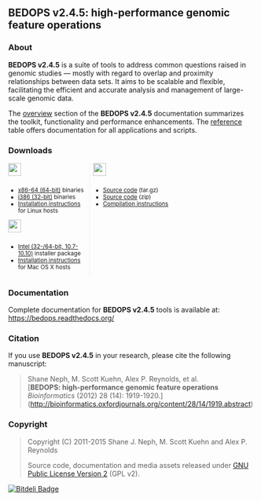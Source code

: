 ## BEDOPS v2.4.5: high-performance genomic feature operations ##

<!-- <img src="http://bedops.readthedocs.org/en/latest/_static/logo_with_label_v2.png" align="right" style="max-width:33%" /> -->

### About ###

**BEDOPS v2.4.5** is a suite of tools to address common questions raised in genomic studies — mostly with regard to overlap and proximity relationships between data sets. It aims to be scalable and flexible, facilitating the efficient and accurate analysis and management of large-scale genomic data. 

The <a href="https://bedops.readthedocs.org/en/latest/content/overview.html#overview">overview</a> section of the **BEDOPS v2.4.5** documentation summarizes the toolkit, functionality and performance enhancements. The <a href="https://bedops.readthedocs.org/en/latest/index.html#reference">reference</a> table offers documentation for all applications and scripts.

### Downloads ###

<div class="index_cols" style="-webkit-column-count: 3; -moz-column-count: 3; column-count: 3; -webkit-column-rule: 1px dotted #e0e0e0; -moz-column-rule: 1px dotted #e0e0e0; column-rule: 1px dotted #e0e0e0;">
   <div class="col_element" style="display: inline-block;">
      <img src="https://bedops.readthedocs.org/en/latest/_images/linux_v2.png" style="height:26px !important; width: auto !important; margin-bottom:10px;">
      <ul style="list-style-type:square; font-size:smaller; margin-left:0; margin-right:0px; padding-right:0px; padding-left:20px;">
         <li><a href="https://github.com/bedops/bedops/releases/download/v2.4.5/bedops_linux_x86_64-v2.4.5.tar.bz2">x86-64 (64-bit)</a> binaries</li>
         <li><a href="https://github.com/bedops/bedops/releases/download/v2.4.5/bedops_linux_i386-v2.4.5.tar.bz2">i386 (32-bit)</a> binaries</li>
         <li><a href="http://bedops.readthedocs.org/en/latest/content/installation.html#linux">Installation instructions</a> for Linux hosts</li>
      </ul>
   </div>
   <div class="col_element" style="display: inline-block;">
      <img src="https://bedops.readthedocs.org/en/latest/_images/macosx_v2.png" style="height:26px !important; width: auto !important; margin-bottom:10px;">
      <ul style="list-style-type:square; font-size:smaller; margin-left:0; margin-right:0px; padding-right:0px; padding-left:20px;">
         <li><a href="https://github.com/bedops/bedops/releases/download/v2.4.5/BEDOPS.2.4.5.mpkg.zip">Intel (32-/64-bit, 10.7-10.10)</a> installer package</li>
         <li><a href="http://bedops.readthedocs.org/en/latest/content/installation.html#mac-os-x">Installation instructions</a> for Mac OS X hosts</li>
      </ul>
   </div>
   <div class="col_element" style="display: inline-block;">
      <img src="https://bedops.readthedocs.org/en/latest/_images/source_v2.png" style="height:26px !important; width: auto !important; margin-bottom:10px;">
      <ul style="list-style-type:square; font-size:smaller; margin-left:0; margin-right:0px; padding-right:0px; padding-left:20px;">
         <li><a href="https://github.com/bedops/bedops/archive/v2.4.5.tar.gz">Source code</a> (tar.gz)</li>
         <li><a href="https://github.com/bedops/bedops/archive/v2.4.5.zip">Source code</a> (zip)</li>
         <li><a href="http://bedops.readthedocs.org/en/latest/content/installation.html#installation-via-source-code">Compilation instructions</a></li>
      </ul>
   </div>
</div>

### Documentation ###

Complete documentation for **BEDOPS v2.4.5** tools is available at: <a href="https://bedops.readthedocs.org/en/latest/index.html">https://bedops.readthedocs.org/</a>

### Citation ###

If you use **BEDOPS v2.4.5** in your research, please cite the following manuscript:

> Shane Neph, M. Scott Kuehn, Alex P. Reynolds, et al.  
> [**BEDOPS: high-performance genomic feature operations**  
> *Bioinformatics* (2012) 28 (14): 1919-1920.] (http://bioinformatics.oxfordjournals.org/content/28/14/1919.abstract)

### Copyright ###

> Copyright (C) 2011-2015 Shane J. Neph, M. Scott Kuehn and Alex P. Reynolds
>
> Source code, documentation and media assets released under <a href="https://github.com/bedops/bedops/blob/master/LICENSE">GNU Public License Version 2</a> (GPL v2).


[![Bitdeli Badge](https://d2weczhvl823v0.cloudfront.net/bedops/bedops/trend.png)](https://bitdeli.com/free "Bitdeli Badge")
